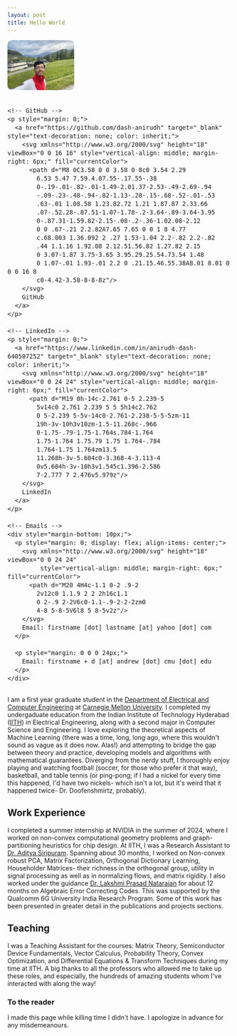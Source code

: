 ```yaml
---
layout: post
title: Hello World
---
```


<div style="display: flex; align-items: center; gap: 20px; flex-wrap: wrap;">

  <!-- Left: Image -->
  <img src="IMG_5551.jpg" alt="My Photo" style="width: 150px; border-radius: 10px;" />

  <!-- Right: Links with Icons -->
  <div style="display: flex; flex-direction: column; gap: 8px; font-size: 16px;">

    <!-- GitHub -->
    <p style="margin: 0;">
      <a href="https://github.com/dash-anirudh" target="_blank" style="text-decoration: none; color: inherit;">
        <svg xmlns="http://www.w3.org/2000/svg" height="18" viewBox="0 0 16 16" style="vertical-align: middle; margin-right: 6px;" fill="currentColor">
          <path d="M8 0C3.58 0 0 3.58 0 8c0 3.54 2.29 
            6.53 5.47 7.59.4.07.55-.17.55-.38
            0-.19-.01-.82-.01-1.49-2.01.37-2.53-.49-2.69-.94
            -.09-.23-.48-.94-.82-1.13-.28-.15-.68-.52-.01-.53
            .63-.01 1.08.58 1.23.82.72 1.21 1.87.87 2.33.66
            .07-.52.28-.87.51-1.07-1.78-.2-3.64-.89-3.64-3.95
            0-.87.31-1.59.82-2.15-.08-.2-.36-1.02.08-2.12
            0 0 .67-.21 2.2.82A7.65 7.65 0 0 1 8 4.77
            c.68.003 1.36.092 2 .27 1.53-1.04 2.2-.82 2.2-.82
            .44 1.1.16 1.92.08 2.12.51.56.82 1.27.82 2.15
            0 3.07-1.87 3.75-3.65 3.95.29.25.54.73.54 1.48
            0 1.07-.01 1.93-.01 2.2 0 .21.15.46.55.38A8.01 8.01 0 0 0 16 8
            c0-4.42-3.58-8-8-8z"/>
        </svg>
        GitHub
      </a>
    </p>

    <!-- LinkedIn -->
    <p style="margin: 0;">
      <a href="https://www.linkedin.com/in/anirudh-dash-640507252" target="_blank" style="text-decoration: none; color: inherit;">
        <svg xmlns="http://www.w3.org/2000/svg" height="18" viewBox="0 0 24 24" style="vertical-align: middle; margin-right: 6px;" fill="currentColor">
          <path d="M19 0h-14c-2.761 0-5 2.239-5 
            5v14c0 2.761 2.239 5 5 5h14c2.762 
            0 5-2.239 5-5v-14c0-2.761-2.238-5-5-5zm-11 
            19h-3v-10h3v10zm-1.5-11.268c-.966 
            0-1.75-.79-1.75-1.764s.784-1.764 
            1.75-1.764 1.75.79 1.75 1.764-.784 
            1.764-1.75 1.764zm13.5 
            11.268h-3v-5.604c0-3.368-4-3.113-4 
            0v5.604h-3v-10h3v1.545c1.396-2.586 
            7-2.777 7 2.476v5.979z"/>
        </svg>
        LinkedIn
      </a>
    </p>

    <!-- Emails -->
    <div style="margin-bottom: 10px;">
      <p style="margin: 0; display: flex; align-items: center;">
        <svg xmlns="http://www.w3.org/2000/svg" height="18" viewBox="0 0 24 24"
             style="vertical-align: middle; margin-right: 6px;" fill="currentColor">
          <path d="M20 4H4c-1.1 0-2 .9-2 
            2v12c0 1.1.9 2 2 2h16c1.1 
            0 2-.9 2-2V6c0-1.1-.9-2-2-2zm0 
            4-8 5-8-5V6l8 5 8-5v2z"/>
        </svg>
        Email: firstname [dot] lastname [at] yahoo [dot] com
      </p>
    
      <p style="margin: 0 0 0 24px;">
        Email: firstname + d [at] andrew [dot] cmu [dot] edu
      </p>
    </div>



  </div>
</div>




I am a first year graduate student in the [Department of Electrical and Computer Engineering](https://www.ece.cmu.edu/) at [Carnegie Mellon University](https://www.cmu.edu/). 
I completed my undergaduate education from the Indian Institute of Technology Hyderabad ([IITH](https://iith.ac.in/)) in Electrical Engineering, along 
with a second major in Computer Science and Engineering. I love exploring the theoretical aspects of Machine Learning (there was a time, long, long ago,
where this wouldn't sound as vague as it does now. Alas!) and attempting to bridge the gap between theory and practice, developing models and algorithms
with mathematical guarantees. Diverging from the nerdy stuff, I thoroughly enjoy playing and watching football (soccer, for those who prefer it that way),
basketball, and table tennis (or ping-pong; if I had a nickel for every time this happened, I'd have two nickels- which isn't a lot, but it's weird that 
it happened twice- Dr. Doofenshmirtz, probably).

## Work Experience

I completed a summer internship at NVIDIA in the summer of 2024, where I worked on non-convex computational geometry problems and graph-partitioning 
heuristics for chip design. At IITH, I was a Research Assistant to [Dr. Aditya Siripuram](https://people.iith.ac.in/staditya/). Spanning about 30 months,
I worked on Non-convex robust PCA, Matrix Factorization, Orthogonal Dictionary Learning, Householder Matrices- their richness in the orthogonal group,
utility in signal processing as well as in normalizing flows, and matrix rigidity. I also worked under the guidance 
[Dr. Lakshmi Prasad Natarajan](https://people.iith.ac.in/lakshminatarajan/) for about 12 months on Algebraic Error Correcting Codes. This was supported
by the Qualcomm 6G University India Research Program. Some of this work has been presented in greater detail in the publications and projects sections.

## Teaching

I was a Teaching Assistant for the courses: Matrix Theory, Semiconductor Device Fundamentals, Vector Calculus, Probability Theory, Convex Optimization,
and Differential Equations & Transform Techniques during my time at IITH. A big thanks to all the professors who allowed me to take up these roles, 
and especially, the hundreds of amazing students whom I've interacted with along the way!

### To the reader
I made this page while killing time I didn't have. I apologize in advance for any misdemeanours.
 




